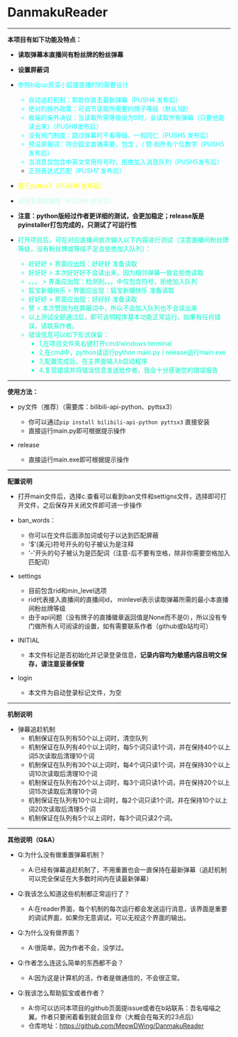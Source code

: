 # DanmakuReader

--------

**本项目有如下功能及特点：**

* **读取弹幕本直播间有粉丝牌的粉丝弹幕**


* **设置屏蔽词**

* <font color=#00FFFF>参照b站up资深小狐狸直播时的需要设计
  * 自动追赶机制：帮助你直击最新弹幕（PUSH4 发布后）
  * 绝对的排外政策：可调节读取所需要的牌子等级（默认1级）
  * 极端的亲外决议：当读取所需等级设为0时，会读取所有弹幕（只要他能读出来）（PUSH8发布后）
  * 没有阀门制度：跳过弹幕时不看等级，一视同仁（PUSH5 发布后）
  * 预设屏蔽词：符合狐宝直播需要，包含 。/ 赞 和所有个位数字（PUSH5 发布后）
  * 当消息仅包含中英文常用符号时，拒绝加入消息队列（PUSH5发布后）
  * 正则表达式匹配（PUSH7 发布后）</font>


* <font color=#FFFF00>基于pyttsx3（PUSH6 发布后）</font>


* <font color=coffee>采用多进程编写（PUSH8 发布后）</font>


* **注意：python版经过作者更详细的测试，会更加稳定；release版是pyinstaller打包完成的，只测试了可运行性**


* <font color=#00FACB>打开项目后，可在对应直播间依次输入以下内容进行测试（注意直播间粉丝牌等级，没有粉丝牌或等级不足会拒绝加入队列）：
  * 好好好 > 界面应出现：好好好 准备读取
  * 好好好 > 本次好好好不会读出来，因为相邻弹幕一致会拒绝读取
  * 。。。 > 界面应出现：检测到。。。中仅包含符号，拒绝加入队列
  * 狐宝新婚快乐 > 界面应出现：狐宝新婚快乐 准备读取
  * 好好好 > 界面应出现：好好好 准备读取
  * 赞 > 本次赞因为在屏蔽词中，所以不会加入队列也不会读出来
  * 以上测试全部通过后，即可说明程序基本功能正常运行，如果有任何错误，请联系作者。
  * 错误信息可以如下形式保留：
    * 1,在项目文件夹右键打开cmd/windows terminal
    * 2,在cmd中，python请运行python main.py / release运行main.exe
    * 3,配置完成后，在主界面输入b启动程序
    * 4,复现错误并将错误信息发送给作者，我会十分感谢您的错误报告
</font>

****
**使用方法：**
* py文件（推荐）（需要库：bilibili-api-python、pyttsx3）
  * 你可以通过`pip install bilibili-api-python pyttsx3` 直接安装
  * 直接运行main.py即可根据提示操作

* release
  * 直接运行main.exe即可根据提示操作


*****
**配置说明**
* 打开main文件后，选择c.查看可以看到ban文件和settigns文件，选择即可打开文件，之后保存并关闭文件即可进一步操作


* ban_words：
  * 你可以在文件后面添加词或句子以达到匹配屏蔽
  * '$'(美元)符号开头的句子被认为是注释
  * '-'开头的句子被认为是匹配词（注意-后不要有空格，除非你需要空格加入匹配词）


* settings
  * 目前包含rid和min_level选项
  * rid代表接入直播间的直播间id， minlevel表示读取弹幕所需的最小本直播间粉丝牌等级
  * 由于api问题（没有牌子的直播徽章返回值是None而不是0），所以没有专门做所有人可阅读的设置，如有需要联系作者（github或b站均可）

* INITIAL
  * 本文件标记是否初始化并记录登录信息，**记录内容均为敏感内容且明文保存，请注意妥善保管**

* login
  * 本文件为自动登录标记文件，为空


*****
**机制说明**
* 弹幕追赶机制
  * 机制保证在队列有50个以上词时，清空队列
  * 机制保证在队列有40个以上词时，每5个词只读1个词，并在保持40个以上词5次读取后清理10个词
  * 机制保证在队列有30个以上词时，每4个词只读1个词，并在保持30个以上词10次读取后清理10个词
  * 机制保证在队列有20个以上词时，每3个词只读1个词，并在保持20个以上词15次读取后清理10个词
  * 机制保证在队列有10个以上词时，每2个词只读1个词，并在保持10个以上词20次读取后清理5个词
  * 机制保证在队列有5个以上词时，每3个词只读2个词。


*****
**其他说明（Q&A）**

* Q:为什么没有做重置弹幕机制？
  * A:已经有弹幕追赶机制了，不用重置也会一直保持在最新弹幕（追赶机制可以完全保证在大多数时间内在读最新弹幕）


* Q:我该怎么知道这些机制都正常运行了？
  * A:在reader界面，每个机制的每次运行都会发送运行消息，该界面是重要的调试界面，如果你无意调试，可以无视这个界面的输出。


* Q:为什么没有做界面？
  * A:很简单，因为作者不会，没学过。


* Q:作者怎么连这么简单的东西都不会？
  * A:因为这是计算机的活，作者是做通信的，不会很正常。


* Q:我该怎么帮助狐宝或者作者？
  * A:你可以访问本项目的github页面提issue或者在b站联系：吾名喵喵之翼。作者只要闲着看到就会回复你（大概会在每天的23点后）
  * 仓库地址：https://github.com/MeowDWing/DanmakuReader
